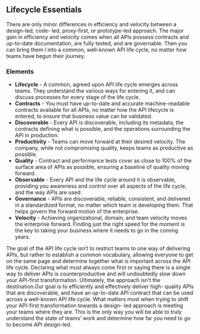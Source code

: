 ## Lifecycle Essentials 
There are only minor differences in efficiency and velocity between a design-led, code- led, proxy-first, or prototype-led approach. The major gain in efficiency and velocity comes when all APIs possess contracts and up-to-date documentation, are fully tested, and are governable. Then you can bring them l into a common, well-known API life cycle, no matter how teams have begun their journey. 

### Elements 
 

- **Lifecycle** - A common, agreed upon API life cycle emerges across teams. They understand the various ways for entering it, and can discuss processes for every stage of the life cycle. 
- **Contracts** - You must have up-to-date and accurate machine-readable contracts available for all APIs, no matter how the API lifecycle is entered, to ensure that business value can be validated. 
- **Discoverable** - Every API is discoverable, including its metadata, the contracts defining what is possible, and the operations surrounding the API in production. 
- **Productivity** - Teams can move forward at their desired velocity. The company, while not compromising quality, keeps teams as productive as possible. 
- **Quality** - Contract and performance tests cover as close to 100% of the surface area of APIs as possible, ensuring a baseline of quality moving forward. 
- **Observable** - Every API and the life cycle around it is observable, providing you awareness and control over all aspects of the life cycle, and the way APIs are used. 
- **Governance** - APIs are discoverable, reliable, consistent, and delivered in a standardized format, no matter which team is developing them. That helps govern the forward motion of the enterprise. 
- **Velocity** - Achieving organizational, domain, and team velocity moves the enterprise forward. Finding just the right speed for the moment is the key to taking your business where it needs to go in the coming years. 
 

The goal of the API life cycle isn’t to restrict teams to one way of delivering APIs, but rather to establish a common vocabulary, allowing everyone to get on the same page and determine together what is important across the API life cycle.
Declaring what must always come first or saying there is a single way to deliver APIs is counterproductive and will undoubtedly slow down your API-first transformation. Ultimately, the approach isn’t the destination.Our goal is to efficiently and effectively deliver high- quality APIs that are discoverable, and have an up-to-date API contract that can be used across a well-known API life cycle.
What matters most when trying to shift your API-first transformation towards a design- led approach is meeting your teams where they are. This is the only way you will be able to truly understand the state of teams’ work and determine how far you need to go to become API design-led. 

